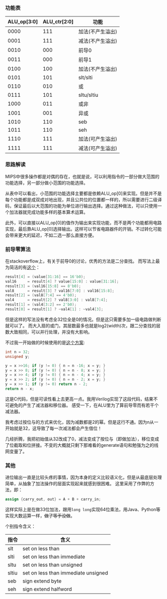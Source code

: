 ### 功能表

| ALU_op[3:0] | ALU_ctr[2:0] | 功能             |
|-------------|--------------|------------------|
| 0000        | 111          | 加法(不产生溢出) |
| 0001        | 111          | 减法(不产生溢出) |
| 0010        | 000          | 前导0            |
| 0011        | 000          | 前导1            |
| 0100        | 100          | 加法(不产生溢出) |
| 0101        | 101          | slt/slti         |
| 0110        | 010          | 或               |
| 0111        | 101          | sltu/sltiu       |
| 1000        | 011          | 或非             |
| 1001        | 001          | 异或             |
| 1010        | 110          | seb              |
| 1011        | 110          | seh              |
| 1110        | 111          | 加法(可产生溢出) |
| 1111        | 111          | 减法(可产生溢出) |

### 思路解读

MIPS中很多操作都是对偶的存在，也就是说，可以利用指令的一部分做大范围的功能选择，另一部分做小范围的功能选择。

从表中可以看出，小范围的功能选择主要都是依赖ALU_op[0]来实现。但是并不是每个功能都是成双成对地出现，并且公共位的位置都一样的，所以需要进行二级译码，保证最后以大范围的功能为单位进行输出选择。通过这种做法，可以只使用一个加法器就完成功能多样的基本算术运算。

此外，可以直接以ALU_op[0]的值作为输出来实现功能，而不是两个功能都用电路实现，最后靠ALU_op[0]选择输出。这样可以节省电路器件的开销。不过转化可能会带来更大的延迟，不如二选一那么直接方便。

### 前导零算法

在stackoverflow上，有关于前导0的讨论，优秀的方法是二分查找。
而写法上最为简洁的有[这个](http://stackoverflow.com/a/2376530)：
```verilog
result[4] = (value[31:16] == 16'b0);
val16     = result[4] ? value[15:0] : value[31:16];
result[3] = (val16[15:8] == 8'b0);
val8      = result[3] ? val16[7:0] : val16[15:8];
result[2] = (val8[7:4] == 4'b0);
val4      = result[2] ? val8[3:0] : val8[7:4];
result[1] = (val4[3:2] == 2'b0);
result[0] = result[1] ? ~val4[1] : ~val4[3];
```
但是这样的写法没有考虑全32位全是0的情况。但是这只需要多加一级电路做判断就可以了。
而大入扇的或门，其层数最多也就是log2(width)次，跟二分查找的层数大致相同，可以并行处理，并没有大影响。

不过我一开始做的时候使用的是[这个方案](http://stackoverflow.com/a/23857066):
```c
int n = 32;
unsigned y;

y = x >>16; if (y != 0) { n = n -16; x = y; }
y = x >> 8; if (y != 0) { n = n - 8; x = y; }
y = x >> 4; if (y != 0) { n = n - 4; x = y; }
y = x >> 2; if (y != 0) { n = n - 2; x = y; }
y = x >> 1; if (y != 0) return n - 2;
return n - x;
```
这是C代码，但是可读性看上去更高一点。我用Verilog实现了这段代码，结果不可避免的产生了减法器和移位器。
感受一下，在ALU里为了算前导零而有若干个减法器。

我考虑过按位与的方式来优化，因为减数都是2的幂。但是这行不通。因为n从一开始就是32，这导致了每一次减法都会产生借位！

几经折腾，我把初始值从32改成了0，减法变成了按位与（即做加法），移位变成了位截取和位拼接。不变的大概就只剩下那难看的generate语句和勉强为之的线网变量了。

### 其他

进位输出一直是比较头疼的事情，因为本身的定义比较语义化，但是从最底层处理简单，从抽象了加法操作的层面实现起来就感到很困难。
这里采用了作弊的方法，即：
```verilog
assign {carry_out, out} = A + B + carry_in;
```
这样实际上是在做33位加法，跟用`long long`实现64位乘法，用Java、Python等实现大数运算一样，~~做了等于没做~~。

个别指令含义：

|指令 |含义                               |
|-----|-----------------------------------|
|slt  |set on less than                   |
|slti |set on less than immediate         |
|sltu |set on less than unsigned          |
|sltiu|set on less than immediate unsigned|
|seb  |sign extend byte                   |
|seh  |sign extend halfword               |
